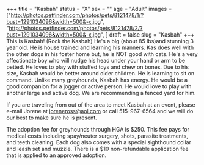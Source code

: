 +++
title = "Kasbah"
status = "X"
sex = ""
age = "Adult"
images = ["http://photos.petfinder.com/photos/pets/8121478/1/?bust=1291034096&width=500&-x.jpg",
"http://photos.petfinder.com/photos/pets/8121478/2/?bust=1291034096&width=500&-x.jpg",
]
draft = false
slug = "Kasbah"
+++
This is Kasbah! (Rock the Kasbah) He's a big (about 85 lbs)and stunning 3 year old. He is house trained and learning his manners. Kas does well with the other dogs in his foster home but, he is NOT good with cats. He's a very affectionate boy who will nudge his head under your hand or arm to be petted. He loves to play with stuffed toys and chew on bones. Due to his size, Kasbah would be better around older children. He is learning to sit on command. Unlike many greyhounds, Kasbah has energy. He would be a good companion for a jogger or active person. He would love to play with another large and active dog. We are recommending a fenced yard for him. 


  If you are traveling from out of the area to meet Kasbah at an event, please e-mail Jorene at joreneross@aol.com or call 515-967-6564 and we will do our best to make sure he is present.

The adoption fee for greyhounds through HGA is $250. This fee pays for medical costs including spay/neuter surgery, shots, parasite treatments, and teeth cleaning. Each dog also comes with a special sighthound collar and leash set and muzzle. There is a $10 non-refundable application fee that is applied to an approved adoption.
